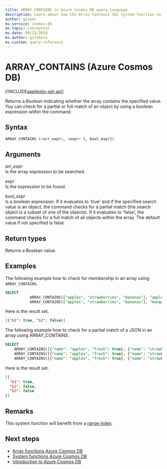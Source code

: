 ```yaml
---
title: ARRAY_CONTAINS in Azure Cosmos DB query language
description: Learn about how the Array Contains SQL system function in Azure Cosmos DB returns a Boolean indicating whether the array contains the specified value
author: ginamr
ms.service: cosmos-db
ms.topic: conceptual
ms.date: 09/13/2019
ms.author: girobins
ms.custom: query-reference
---
```

# ARRAY_CONTAINS (Azure Cosmos DB)
[!INCLUDE[appliesto-sql-api](includes/appliesto-sql-api.md)]

Returns a Boolean indicating whether the array contains the specified value. You can check for a partial or full match of an object by using a boolean expression within the command. 

## Syntax
  
```sql
ARRAY_CONTAINS (<arr_expr>, <expr> [, bool_expr])  
```  
  
## Arguments
  
*arr_expr*  
   Is the array expression to be searched.  
  
*expr*  
   Is the expression to be found.  

*bool_expr*  
   Is a boolean expression. If it evaluates to 'true' and if the specified search value is an object, the command checks for a partial match (the search object is a subset of one of the objects). If it evaluates to 'false', the command checks for a full match of all objects within the array. The default value if not specified is false. 
  
## Return types
  
  Returns a Boolean value.  
  
## Examples
  
  The following example how to check for membership in an array using `ARRAY_CONTAINS`.  
  
```sql
SELECT   
           ARRAY_CONTAINS(["apples", "strawberries", "bananas"], "apples") AS b1,  
           ARRAY_CONTAINS(["apples", "strawberries", "bananas"], "mangoes") AS b2  
```  
  
 Here is the result set.  
  
```json
[{"b1": true, "b2": false}]  
```  

The following example how to check for a partial match of a JSON in an array using ARRAY_CONTAINS.  
  
```sql
SELECT  
    ARRAY_CONTAINS([{"name": "apples", "fresh": true}, {"name": "strawberries", "fresh": true}], {"name": "apples"}, true) AS b1, 
    ARRAY_CONTAINS([{"name": "apples", "fresh": true}, {"name": "strawberries", "fresh": true}], {"name": "apples"}) AS b2,
    ARRAY_CONTAINS([{"name": "apples", "fresh": true}, {"name": "strawberries", "fresh": true}], {"name": "mangoes"}, true) AS b3 
```  
  
 Here is the result set.  
  
```json
[{
  "b1": true,
  "b2": false,
  "b3": false
}]
```

## Remarks

This system function will benefit from a [range index](index-policy.md#includeexclude-strategy).

## Next steps

- [Array functions Azure Cosmos DB](sql-query-array-functions.md)
- [System functions Azure Cosmos DB](sql-query-system-functions.md)
- [Introduction to Azure Cosmos DB](introduction.md)
